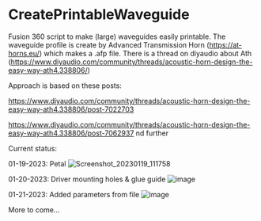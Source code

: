 # CreatePrintableWaveguide

Fusion 360 script to make (large) waveguides easily printable. The waveguide profile is create by Advanced Transmission Horn (https://at-horns.eu/) which makes a .afp file.
There is a thread on diyaudio about Ath (https://www.diyaudio.com/community/threads/acoustic-horn-design-the-easy-way-ath4.338806/)

Approach is based on these posts: 

https://www.diyaudio.com/community/threads/acoustic-horn-design-the-easy-way-ath4.338806/post-7022703

https://www.diyaudio.com/community/threads/acoustic-horn-design-the-easy-way-ath4.338806/post-7062937 nd further

Current status:

01-19-2023: Petal
![Screenshot_20230119_111758](https://user-images.githubusercontent.com/44003942/213574790-abd2473b-97b5-438c-bc57-b0de4a11ff13.png)

01-20-2023: Driver mounting holes & glue guide
![image](https://user-images.githubusercontent.com/44003942/213812553-c574785c-e9ea-44f2-af94-7911fdec15be.png)

01-21-2023: Added parameters from file
![image](https://user-images.githubusercontent.com/44003942/213865302-409682d7-2b58-4e13-9a36-2aefd52325eb.png)



More to come...
